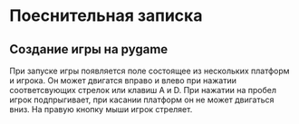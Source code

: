 # Поеснительная записка
## Создание игры на pygame
При запуске игры появляется поле состоящее из нескольких платформ и игрока. Он может двигатся вправо и влево при нажатии соответсвующих стрелок или клавиш A и D.
При нажатии на пробел игрок подпрыгивает, при касании платформ он не может двигаться вниз. На правую кнопку мыши игрок стреляет.
